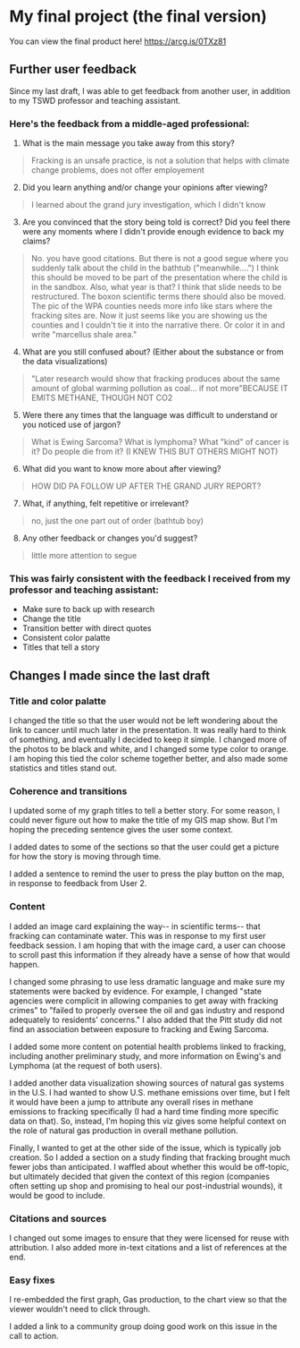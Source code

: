 # My final project (the final version)

You can view the final product here! https://arcg.is/0TXz81

## Further user feedback

Since my last draft, I was able to get feedback from another user, in addition to my TSWD professor and teaching assistant. 

### Here's the feedback from a middle-aged professional:

1. What is the main message you take away from this story?

> Fracking is an unsafe practice, is not a solution that helps with climate change problems, does not offer employement

2. Did you learn anything and/or change your opinions after viewing?

>I learned about the grand jury investigation, which I didn't know

3. Are you convinced that the story being told is correct? Did you feel there were any moments where I didn't provide enough evidence to back my claims?

>No. you have good citations. But there is not a good segue where you suddenly talk about the child in the bathtub ("meanwhile....") I think this should be moved to be part of the presentation where the child is in the sandbox. Also, what year is that? I think that slide needs to be restructured. The boxon scientific terms there should also be moved. The pic of the WPA counties needs more info like stars where the fracking sites are. Now it just seems like you are showing us the counties and I couldn't tie it into the narrative there. Or color it in and write "marcellus shale area."

4. What are you still confused about? (Either about the substance or from the data visualizations)

>"Later research would show that fracking produces about the same amount of global warming pollution as coal... if not more"BECAUSE IT EMITS METHANE, THOUGH NOT CO2

5. Were there any times that the language was difficult to understand or you noticed use of jargon?

>What is Ewing Sarcoma? What is lymphoma? What "kind" of cancer is it? Do people die from it? (I KNEW THIS BUT OTHERS MIGHT NOT)

6. What did you want to know more about after viewing?

>HOW DID PA FOLLOW UP AFTER THE GRAND JURY REPORT?

7. What, if anything, felt repetitive or irrelevant?

>no, just the one part out of order (bathtub boy)

8. Any other feedback or changes you'd suggest?

>little more attention to segue

### This was fairly consistent with the feedback I received from my professor and teaching assistant:

- Make sure to back up with research
- Change the title
- Transition better with direct quotes
- Consistent color palatte
- Titles that tell a story

## Changes I made since the last draft

### Title and color palatte

I changed the title so that the user would not be left wondering about the link to cancer until much later in the presentation. It was really hard to think of something, and eventually I decided to keep it simple. I changed more of the photos to be black and white, and I changed some type color to orange. I am hoping this tied the color scheme together better, and also made some statistics and titles stand out.

### Coherence and transitions

I updated some of my graph titles to tell a better story. For some reason, I could never figure out how to make the title of my GIS map show. But I'm hoping the preceding sentence gives the user some context.

I added dates to some of the sections so that the user could get a picture for how the story is moving through time.

I added a sentence to remind the user to press the play button on the map, in response to feedback from User 2.

### Content

I added an image card explaining the way-- in scientific terms-- that fracking can contaminate water. This was in response to my first user feedback session. I am hoping that with the image card, a user can choose to scroll past this information if they already have a sense of how that would happen.

I changed some phrasing to use less dramatic language and make sure my statements were backed by evidence. For example, I changed "state agencies were complicit in allowing companies to get away with fracking crimes" to "failed to properly oversee the oil and gas industry and respond adequately to residents' concerns." I also added that the Pitt study did not find an association between exposure to fracking and Ewing Sarcoma.

I added some more content on potential health problems linked to fracking, including another preliminary study, and more information on Ewing's and Lymphoma (at the request of both users).

I added another data visualization showing sources of natural gas systems in the U.S. I had wanted to show U.S. methane emissions over time, but I felt it would have been a jump to attribute any overall rises in methane emissions to fracking specifically (I had a hard time finding more specific data on that). So, instead, I'm hoping this viz gives some helpful context on the role of natural gas production in overall methane pollution.

Finally, I wanted to get at the other side of the issue, which is typically job creation. So I added a section on a study finding that fracking brought much fewer jobs than anticipated. I waffled about whether this would be off-topic, but ultimately decided that given the context of this region (companies often setting up shop and promising to heal our post-industrial wounds), it would be good to include.

### Citations and sources

I changed out some images to ensure that they were licensed for reuse with attribution. I also added more in-text citations and a list of references at the end.

### Easy fixes

I re-embedded the first graph, Gas production, to the chart view so that the viewer wouldn't need to click through.

I added a link to a community group doing good work on this issue in the call to action.

